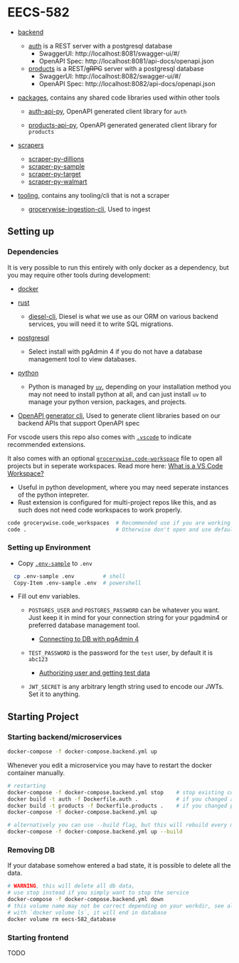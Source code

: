 # EECS-582

* [backend](./backend/)
  + [auth](./backend/auth/) is a REST server with a postgresql database
    - SwaggerUI: http://localhost:8081/swagger-ui/#/
    - OpenAPI Spec: http://localhost:8081/api-docs/openapi.json
  + [products](./backend/products/) is a REST/~~gRPC~~ server with a postgresql database
    - SwaggerUI: http://localhost:8082/swagger-ui/#/
    - OpenAPI Spec: http://localhost:8082/api-docs/openapi.json

* [packages](./packages/), contains any shared code libraries used within other tools
  + [auth-api-py](./packages/auth-api-py/),
    OpenAPI generated client library for `auth`

  + [products-api-py](./packages/products-api-py/), 
    OpenAPI generated generated client library for `products`

* [scrapers](./scrapers/)
  + [scraper-py-dillions](./scrapers/scraper-py-dillions/)
  + [scraper-py-sample](./scrapers/scraper-py-sample/)
  + [scraper-py-target](./scrapers/scraper-py-target/)
  + [scraper-py-walmart](./scrapers/scraper-py-walmart/)

* [tooling](./tooling/), contains any tooling/cli that is not a scraper
  + [grocerywise-ingestion-cli](./tooling/grocerywise-ingestion-cli/), 
    Used to ingest 

<!--
* website is a Next.js server
  + http://localhost:3000/
-->

## Setting up

### Dependencies

It is very possible to run this entirely with only docker as a dependency, but you may require other tools
during development:
* [docker](https://www.docker.com/)
* [rust](https://www.rust-lang.org/tools/install)
  + [diesel-cli](https://diesel.rs/guides/getting-started), Diesel is what we
    use as our ORM on various backend services, you will need it to write SQL
    migrations.

* [postgresql](https://www.postgresql.org/download/)
  + Select install with pgAdmin 4 if you do not have a database management tool to view databases.
* [python](https://www.python.org/)
  + Python is managed by [`uv`](https://docs.astral.sh/uv/getting-started/installation/), 
    depending on your installation method you may not need to install python at all, and can just install
    `uv` to manage your python version, packages, and projects.

* [OpenAPI generator cli](https://openapi-generator.tech/docs/installation), 
  Used to generate client libraries based on our backend APIs that support OpenAPI spec

For vscode users this repo also comes with [`.vscode`](./vscode) to indicate recommended extensions.

It also comes with an optional [`grocerywise.code-workspace`](./grocerywise.code-workspace) file to open all projects but in
seperate workspaces. Read more here: [What is a VS Code Workspace?](https://code.visualstudio.com/docs/editor/workspaces/workspaces)
* Useful in python development, where you may need seperate instances of the python intepreter.
* Rust extension is configured for multi-project repos like this, and as such does not need code workspaces to work properly.

```sh
code grocerywise.code_workspaces  # Recommended use if you are working in .py projects/files
code .                            # Otherwise don't open and use default vscode behavior
```

<!--
* [node.js](https://nodejs.org/en)
  + I recommend using a node version manager for your machine. 
    [ `n` ](https://github.com/tj/n), [ `nvm` ](https://github.com/nvm-sh/nvm), or [ `nvm-windows` ](https://github.com/coreybutler/nvm-windows) are good options.

-->

### Setting up Environment

* Copy [`.env-sample`](./.env-sample) to `.env`
  

```sh
  cp .env-sample .env         # shell
  Copy-Item .env-sample .env  # powershell
  ```

* Fill out env variables.
  + `POSTGRES_USER` and `POSTGRES_PASSWORD` can be whatever you want. Just keep it in mind for your connection string
    for your pgadmin4 or preferred database management tool.

    - [Connecting to DB with pgAdmin 4](./docs/pgadmin/pgadmin.md)
    <!-- - [Connecting to DB with vscode extension](./docs/db-vscode.md) -->

  + `TEST_PASSWORD` is the password for the `test` user, by default it is `abc123`

    - [Authorizing user and getting test data](./docs/authorization/authorization.md)

  + `JWT_SECRET` is any arbitrary length string used to encode our JWTs. Set it to anything.

## Starting Project

### Starting backend/microservices

```sh
docker-compose -f docker-compose.backend.yml up
```

Whenever you edit a microservice you may have to restart the docker container manually.

```sh
# restarting
docker-compose -f docker-compose.backend.yml stop    # stop existing container
docker build -t auth -f Dockerfile.auth .            # if you changed auth
docker build -t products -f Dockerfile.products .    # if you changed products
docker-compose -f docker-compose.backend.yml up

# alternatively you can use --build flag, but this will rebuild every microservice
docker-compose -f docker-compose.backend.yml up --build
```

### Removing DB

If your database somehow entered a bad state, it is possible to delete all the data.

```sh
# WARNING, this will delete all db data, 
# use stop instead if you simply want to stop the service
docker-compose -f docker-compose.backend.yml down 
# this volume name may not be correct depending on your workdir, see all images
# with `docker volume ls`, it will end in database
docker volume rm eecs-582_database
```

### Starting frontend

TODO
